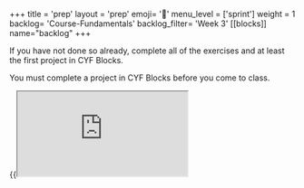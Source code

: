 +++
title = 'prep'
layout = 'prep'
emoji= '📝'
menu_level = ['sprint']
weight = 1
backlog= 'Course-Fundamentals'
backlog_filter= 'Week 3'
[[blocks]]
name="backlog"
+++

If you have not done so already, complete all of the exercises and at least the first project in CYF Blocks.

You must complete a project in CYF Blocks before you come to class.

{{<iframe src="https://blocks.codeyourfuture.io/#exercise_arrays_sum">}}
